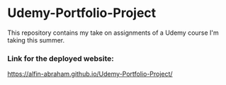 # Udemy-Portfolio-Project
This repository contains my take on assignments of a Udemy course I'm taking this summer.

### Link for the deployed website:
https://alfin-abraham.github.io/Udemy-Portfolio-Project/
